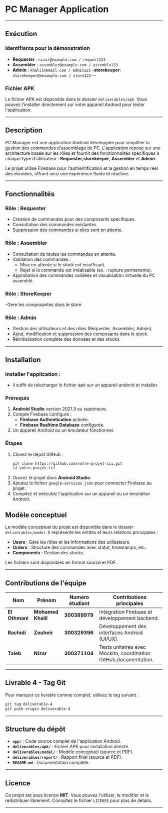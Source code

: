 


# **PC Manager Application**


---

## **Exécution**

### **Identifiants pour la démonstration**
- **Requester** : `nizar@example.com / request123`
- **Assembler** : `assembler@example.com / assemble123`
- **Admin** : `khalil@email.com / admin123`
-**storekeeper**: `storekeeper@eexample.com / store123`
--
### **Fichier APK**
Le fichier APK est disponible dans le dossier `deliverables/apk`. Vous pouvez l'installer directement sur votre appareil Android pour tester l'application.

---


## **Description**
PC Manager est une application Android développée pour simplifier la gestion des commandes d'assemblage de PC. L'application repose sur une architecture basée sur les rôles et fournit des fonctionnalités spécifiques à chaque type d'utilisateur : **Requester**,**storekeeper**, **Assembler** et **Admin**. 

Le projet utilise Firebase pour l'authentification et la gestion en temps réel des données, offrant ainsi une expérience fluide et réactive.

---

## **Fonctionnalités**

### **Rôle : Requester**
- Création de commandes pour des composants spécifiques.
- Consultation des commandes existantes.
- Suppression des commandes si elles sont en attente.

### **Rôle : Assembler**
- Consultation de toutes les commandes en attente.
- Validation des commandes :
  - Mise en attente si le stock est insuffisant.
  - Rejet si la commande est irréalisable (ex. : rupture permanente).
- Approbation des commandes validées et visualisation virtuelle du PC assemblé.
### **Rôle : StoreKeeper**
-Gere les composantes dans le store 
### **Rôle : Admin**
- Gestion des utilisateurs et des rôles (Requester, Assembler, Admin).
- Ajout, modification et suppression des composants dans le stock.
- Réinitialisation complète des données et des stocks.

---

## **Installation**

### Installer l'application : 
- il suffit de telecharger le fichier apk sur un appareil andorid et installer.

### **Prérequis**
1. **Android Studio** version 2021.3 ou supérieure.
2. Compte Firebase configuré :
   - **Firebase Authentication** activée.
   - **Firebase Realtime Database** configurée.
3. Un appareil Android ou un émulateur fonctionnel.

### **Étapes**
1. Clonez le dépôt GitHub :
   ```bash
   git clone https://github.com/votre-projet-ici.git
   cd votre-projet-ici
   ```
2. Ouvrez le projet dans **Android Studio**.
3. Ajoutez le fichier `google-services.json` pour connecter Firebase au projet.
4. Compilez et exécutez l'application sur un appareil ou un émulateur Android.


## **Modèle conceptuel**
Le modèle conceptuel du projet est disponible dans le dossier `deliverables/model`. Il représente les entités et leurs relations principales :
- **Users** : Gère les rôles et les informations des utilisateurs.
- **Orders** : Structure des commandes avec statut, timestamps, etc.
- **Components** : Gestion des stocks.

Les fichiers sont disponibles en format source et PDF.

---

## **Contributions de l'équipe**

| **Nom**           | **Prénom**        | **Numéro étudiant** | **Contributions principales**                                    |
|-------------------|-------------------|---------------------|------------------------------------------------------------------|
| **El Othmani**    | **Mohamed Khalil**| **300389979**       | Intégration Firebase et développement backend.                   |
| **Rachidi**       | **Zouheir**       | **300329396**         | Développement des interfaces Android (UI/UX).                    |
| **Taleb**         | **Nizar**         | **300371104**       | Tests unitaires avec Mockito, coordination GitHub,documentation. |

---

## **Livrable 4 - Tag Git**
Pour marquer ce livrable comme complet, utilisez le tag suivant :
```bash
git tag deliverable-4
git push origin deliverable-4
```

---

## **Structure du dépôt**

- **`app/`** : Code source complet de l'application Android.
- **`deliverables/apk/`** : Fichier APK pour installation directe.
- **`deliverables/model/`** : Modèle conceptuel (source et PDF).
- **`deliverables/report/`** : Rapport final (source et PDF).
- **`README.md`** : Documentation complète.

---

## **Licence**
Ce projet est sous licence **MIT**. Vous pouvez l'utiliser, le modifier et le redistribuer librement. Consultez le fichier `LICENSE` pour plus de détails.

---
```
